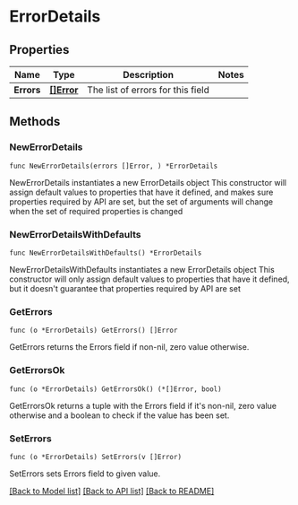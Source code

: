 # ErrorDetails

## Properties

Name | Type | Description | Notes
------------ | ------------- | ------------- | -------------
**Errors** | [**[]Error**](Error.md) | The list of errors for this field | 

## Methods

### NewErrorDetails

`func NewErrorDetails(errors []Error, ) *ErrorDetails`

NewErrorDetails instantiates a new ErrorDetails object
This constructor will assign default values to properties that have it defined,
and makes sure properties required by API are set, but the set of arguments
will change when the set of required properties is changed

### NewErrorDetailsWithDefaults

`func NewErrorDetailsWithDefaults() *ErrorDetails`

NewErrorDetailsWithDefaults instantiates a new ErrorDetails object
This constructor will only assign default values to properties that have it defined,
but it doesn't guarantee that properties required by API are set

### GetErrors

`func (o *ErrorDetails) GetErrors() []Error`

GetErrors returns the Errors field if non-nil, zero value otherwise.

### GetErrorsOk

`func (o *ErrorDetails) GetErrorsOk() (*[]Error, bool)`

GetErrorsOk returns a tuple with the Errors field if it's non-nil, zero value otherwise
and a boolean to check if the value has been set.

### SetErrors

`func (o *ErrorDetails) SetErrors(v []Error)`

SetErrors sets Errors field to given value.



[[Back to Model list]](../README.md#documentation-for-models) [[Back to API list]](../README.md#documentation-for-api-endpoints) [[Back to README]](../README.md)


